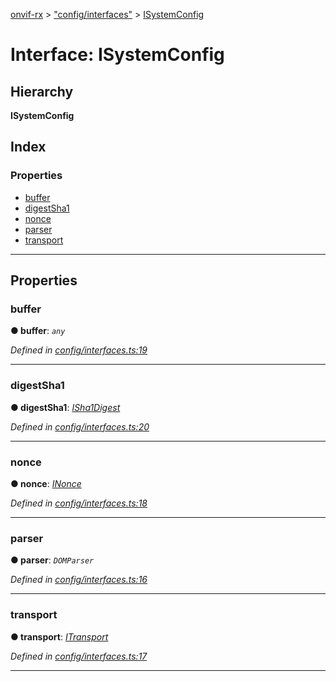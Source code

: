 [onvif-rx](../README.md) > ["config/interfaces"](../modules/_config_interfaces_.md) > [ISystemConfig](../interfaces/_config_interfaces_.isystemconfig.md)

# Interface: ISystemConfig

## Hierarchy

**ISystemConfig**

## Index

### Properties

* [buffer](_config_interfaces_.isystemconfig.md#buffer)
* [digestSha1](_config_interfaces_.isystemconfig.md#digestsha1)
* [nonce](_config_interfaces_.isystemconfig.md#nonce)
* [parser](_config_interfaces_.isystemconfig.md#parser)
* [transport](_config_interfaces_.isystemconfig.md#transport)

---

## Properties

<a id="buffer"></a>

###  buffer

**● buffer**: *`any`*

*Defined in [config/interfaces.ts:19](https://github.com/patrickmichalina/onvif-rx/blob/3ab1739/src/config/interfaces.ts#L19)*

___
<a id="digestsha1"></a>

###  digestSha1

**● digestSha1**: *[ISha1Digest](../modules/_config_interfaces_.md#isha1digest)*

*Defined in [config/interfaces.ts:20](https://github.com/patrickmichalina/onvif-rx/blob/3ab1739/src/config/interfaces.ts#L20)*

___
<a id="nonce"></a>

###  nonce

**● nonce**: *[INonce](../modules/_config_interfaces_.md#inonce)*

*Defined in [config/interfaces.ts:18](https://github.com/patrickmichalina/onvif-rx/blob/3ab1739/src/config/interfaces.ts#L18)*

___
<a id="parser"></a>

###  parser

**● parser**: *`DOMParser`*

*Defined in [config/interfaces.ts:16](https://github.com/patrickmichalina/onvif-rx/blob/3ab1739/src/config/interfaces.ts#L16)*

___
<a id="transport"></a>

###  transport

**● transport**: *[ITransport](../modules/_config_interfaces_.md#itransport)*

*Defined in [config/interfaces.ts:17](https://github.com/patrickmichalina/onvif-rx/blob/3ab1739/src/config/interfaces.ts#L17)*

___

